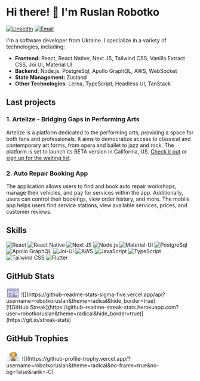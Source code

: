
# Hi there! 👋 I'm Ruslan Robotko

[![LinkedIn](https://img.shields.io/badge/-LinkedIn-blue?style=flat-square&logo=linkedin&logoColor=white)](https://www.linkedin.com/in/%D1%80%D1%83%D1%81%D0%BB%D0%B0%D0%BD-%D1%80%D0%BE%D0%B1%D0%BE%D1%82%D1%8C%D0%BA%D0%BE-3ba799152/)
[![Email](https://img.shields.io/badge/-Email-red?style=flat-square&logo=gmail&logoColor=white)](mailto:robotko.ruslan@gmail.com)

I'm a software developer from Ukraine. I specialize in a variety of technologies, including:

- **Frontend:** React, React Native, Next JS, Tailwind CSS, Vanilla Extract CSS, Joi UI, Material UI
- **Backend:** Node.js, PostgreSql, Apollo GraphQL, AWS, WebSocket
- **State Management:** Zustand
- **Other Technologies:** Lerna, TypeScript, Headless UI, TanStack

## Last projects

### 1. Artelize - Bridging Gaps in Performing Arts
Artelize is a platform dedicated to the performing arts, providing a space for both fans and professionals. It aims to democratize access to classical and contemporary art forms, from opera and ballet to jazz and rock. The platform is set to launch its BETA version in California, US. [Check it out](https://artelize.com) or [sign up for the waiting list](https://www.artelize.com).

### 2. Auto Repair Booking App
 The application allows users to find and book auto repair workshops, manage their vehicles, and pay for services within the app. Additionally, users can control their bookings, view order history, and more. The mobile app helps users find service stations, view available services, prices, and customer reviews.

## Skills

![React](https://img.shields.io/badge/-React-61DAFB?style=flat&logo=react&logoColor=white)
![React Native](https://img.shields.io/badge/-React_Native-61DAFB?style=flat&logo=react&logoColor=white)
![Next JS](https://img.shields.io/badge/-Next_JS-000000?style=flat&logo=next.js&logoColor=white)
![Node.js](https://img.shields.io/badge/-Node.js-339933?style=flat&logo=node.js&logoColor=white)
![Material-UI](https://img.shields.io/badge/-Material_UI-0081CB?style=flat&logo=material-ui&logoColor=white)
![PostgreSql](https://img.shields.io/badge/-PostgreSql-4169E1?style=flat&logo=postgresql&logoColor=white)
![Apollo GraphQL](https://img.shields.io/badge/-Apollo_GraphQL-311C87?style=flat&logo=apollo-graphql&logoColor=white)
![Joi-UI](https://img.shields.io/badge/-Joi-F44336?style=flat&logo=joi&logoColor=white)
![AWS](https://img.shields.io/badge/-AWS-232F3E?style=flat&logo=amazon-aws&logoColor=white)
![JavaScript](https://img.shields.io/badge/-JavaScript-F7DF1E?style=flat&logo=javascript&logoColor=black)
![TypeScript](https://img.shields.io/badge/-TypeScript-3178C6?style=flat&logo=typescript&logoColor=white)
![Tailwind CSS](https://img.shields.io/badge/-Tailwind_CSS-38B2AC?style=flat&logo=tailwind-css&logoColor=white)
![Flutter](https://img.shields.io/badge/-Flutter-02569B?style=flat&logo=flutter&logoColor=white)


## GitHub Stats

<img src="https://github.com/Dsazz/Dsazz/blob/main/charts_.gif?raw=true" style="margin-bottom: -0.5rem;" width="36px" height="32px"> 
![](https://github-readme-stats-sigma-five.vercel.app/api?username=robotkoruslan&theme=radical&hide_border=true)<br/>
[![GitHub Streak](https://github-readme-streak-stats.herokuapp.com?user=robotkoruslan&theme=radical&hide_border=true)](https://git.io/streak-stats)<br/>


## GitHub Trophies
<img src="https://github.com/Dsazz/Dsazz/blob/main/trophy.gif?raw=true" style="margin-bottom: -0.1rem;" width="38px" height="32px">
![](https://github-profile-trophy.vercel.app/?username=robotkoruslan&theme=radical&no-frame=true&no-bg=false&rank=-C)

